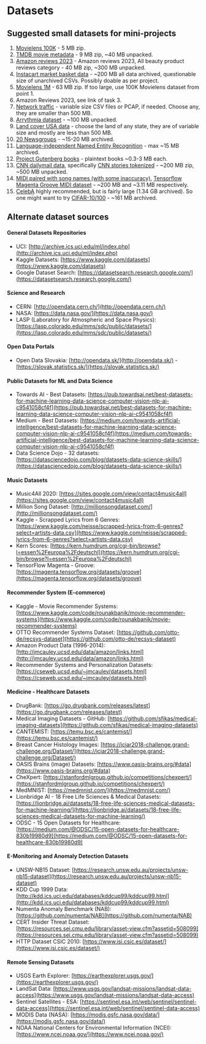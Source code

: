 # Datasets

## Suggested small datasets for mini-projects
1. [Movielens 100K](https://grouplens.org/datasets/movielens/100k/) - 5 MB zip.
2. [TMDB movie metadata](https://www.kaggle.com/datasets/tmdb/tmdb-movie-metadata) - 9 MB zip, ~40 MB unpacked.
3. [Amazon reviews 2023](https://datarepo.eng.ucsd.edu/mcauley_group/data/amazon_2023/raw/review_categories/All_Beauty.jsonl.gz) - Amazon reviews 2023, All beauty product reviews category - 40 MB zip, ~300 MB unpacked.
4. [Instacart market basket data](https://www.kaggle.com/c/instacart-market-basket-analysis/data) - ~200 MB all data archived, questionable size of unarchived CSVs. Possibly doable as per project.
5. [Movielens 1M](https://grouplens.org/datasets/movielens/1m/) - 63 MB zip. If too large, use 100K Movielens dataset from point 1.
6. Amazon Reviews 2023, see link of task 3.
7. [Network traffic](https://unsw-my.sharepoint.com/personal/z5025758_ad_unsw_edu_au/_layouts/15/onedrive.aspx?ga=1&id=%2Fpersonal%2Fz5025758%5Fad%5Funsw%5Fedu%5Fau%2FDocuments%2FUNSW%2DNB15%20dataset%2FCSV%20Files%2FTraining%20and%20Testing%20Sets) - variable size CSV files or PCAP, if needed. Choose any, they are smaller than 500 MB.
8. [Arrythmia dataset](https://physionet.org/content/mitdb/1.0.0/) - ~100 MB unpacked.
9. [Land cover USA data](landcover.usgs.gov) - choose the land of any state, they are of variable size and mostly are less than 500 MB.
10. [20 Newsgroups](http://qwone.com/~jason/20Newsgroups/) - ~15-20 MB archived.
11. [Language-independent Named Entity Recognition](https://www.clips.uantwerpen.be/conll2003/ner/) - max ~15 MB archived.
12. [Project Gutenberg books](https://www.gutenberg.org/browse/scores/top) - plaintext books ~0.3-3 MB each.
13. [CNN dailymail data](https://github.com/abisee/cnn-dailymail), specifically [CNN stories tokenized](https://github.com/JafferWilson/Process-Data-of-CNN-DailyMail?tab=readme-ov-file) - ~200 MB zip, ~500 MB unpacked.
14. [MIDI paired with song names (with some inaccuracy)](https://www.kaggle.com/datasets/imsparsh/lakh-midi-clean), [Tensorflow Magenta Groove MIDI dataset](https://magenta.tensorflow.org/datasets/groove) - ~200 MB and ~3.11 MB respectively.
15. [CelebA](https://mmlab.ie.cuhk.edu.hk/projects/CelebA.html) highly recommended, but is fairly large (1.34 GB archived). So one might want to try [CIFAR-10/100](https://www.cs.toronto.edu/~kriz/cifar.html) - ~161 MB archived.


## Alternate dataset sources
#### General Datasets Repositories
- UCI: [http://archive.ics.uci.edu/ml/index.php](http://archive.ics.uci.edu/ml/index.php)
- Kaggle Datasets: [https://www.kaggle.com/datasets](https://www.kaggle.com/datasets)
- Google Dataset Search: [https://datasetsearch.research.google.com/](https://datasetsearch.research.google.com/)

#### Science and Research
- CERN: [http://opendata.cern.ch/](http://opendata.cern.ch/)
- NASA: [https://data.nasa.gov/](https://data.nasa.gov/)
- LASP (Laboratory for Atmospheric and Space Physics): [https://lasp.colorado.edu/mms/sdc/public/datasets/](https://lasp.colorado.edu/mms/sdc/public/datasets/)

#### Open Data Portals
- Open Data Slovakia: [http://opendata.sk/](http://opendata.sk/) - [https://slovak.statistics.sk/](https://slovak.statistics.sk/)

#### Public Datasets for ML and Data Science
- Towards AI - Best Datasets: [https://pub.towardsai.net/best-datasets-for-machine-learning-data-science-computer-vision-nlp-ai-c9541058cf4f](https://pub.towardsai.net/best-datasets-for-machine-learning-data-science-computer-vision-nlp-ai-c9541058cf4f)
- Medium - Best Datasets: [https://medium.com/towards-artificial-intelligence/best-datasets-for-machine-learning-data-science-computer-vision-nlp-ai-c9541058cf4f](https://medium.com/towards-artificial-intelligence/best-datasets-for-machine-learning-data-science-computer-vision-nlp-ai-c9541058cf4f)
- Data Science Dojo - 32 datasets: [https://datasciencedojo.com/blog/datasets-data-science-skills/](https://datasciencedojo.com/blog/datasets-data-science-skills/)

#### Music Datasets
- Music4All 2020: [https://sites.google.com/view/contact4music4all](https://sites.google.com/view/contact4music4all)
- Million Song Dataset: [http://millionsongdataset.com/](http://millionsongdataset.com/)
- Kaggle - Scrapped Lyrics from 6 Genres: [https://www.kaggle.com/neisse/scrapped-lyrics-from-6-genres?select=artists-data.csv](https://www.kaggle.com/neisse/scrapped-lyrics-from-6-genres?select=artists-data.csv)
- Kern Scores: [https://kern.humdrum.org/cgi-bin/browse?l=essen%2Feuropa%2Fdeutschl](https://kern.humdrum.org/cgi-bin/browse?l=essen%2Feuropa%2Fdeutschl)
- TensorFlow Magenta - Groove: [https://magenta.tensorflow.org/datasets/groove](https://magenta.tensorflow.org/datasets/groove)

#### Recommender System (E-commerce)
- Kaggle - Movie Recommender Systems: [https://www.kaggle.com/code/rounakbanik/movie-recommender-systems](https://www.kaggle.com/code/rounakbanik/movie-recommender-systems)
- OTTO Recommender Systems Dataset: [https://github.com/otto-de/recsys-dataset](https://github.com/otto-de/recsys-dataset)
- Amazon Product Data (1996-2014): [http://jmcauley.ucsd.edu/data/amazon/links.html](http://jmcauley.ucsd.edu/data/amazon/links.html)
- Recommender Systems and Personalization Datasets: [https://cseweb.ucsd.edu/~jmcauley/datasets.html](https://cseweb.ucsd.edu/~jmcauley/datasets.html)

#### Medicine - Healthcare Datasets
- DrugBank: [https://go.drugbank.com/releases/latest](https://go.drugbank.com/releases/latest)
- Medical Imaging Datasets - GitHub: [https://github.com/sfikas/medical-imaging-datasets](https://github.com/sfikas/medical-imaging-datasets)
- CANTEMIST: [https://temu.bsc.es/cantemist/](https://temu.bsc.es/cantemist/)
- Breast Cancer Histology Images: [https://iciar2018-challenge.grand-challenge.org/Dataset/](https://iciar2018-challenge.grand-challenge.org/Dataset/)
- OASIS Brains (image) Datasets: [https://www.oasis-brains.org/#data](https://www.oasis-brains.org/#data)
- CheXpert: [https://stanfordmlgroup.github.io/competitions/chexpert/](https://stanfordmlgroup.github.io/competitions/chexpert/)
- MedMNIST: [https://medmnist.com/](https://medmnist.com/)
- Lionbridge AI - 18 Free Life Sciences & Medical Datasets: [https://lionbridge.ai/datasets/18-free-life-sciences-medical-datasets-for-machine-learning/](https://lionbridge.ai/datasets/18-free-life-sciences-medical-datasets-for-machine-learning/)
- ODSC - 15 Open Datasets for Healthcare: [https://medium.com/@ODSC/15-open-datasets-for-healthcare-830b19980d9](https://medium.com/@ODSC/15-open-datasets-for-healthcare-830b19980d9)

#### E-Monitoring and Anomaly Detection Datasets
- UNSW-NB15 Dataset: [https://research.unsw.edu.au/projects/unsw-nb15-dataset](https://research.unsw.edu.au/projects/unsw-nb15-dataset)
- KDD Cup 1999 Data: [http://kdd.ics.uci.edu/databases/kddcup99/kddcup99.html](http://kdd.ics.uci.edu/databases/kddcup99/kddcup99.html)
- Numenta Anomaly Benchmark (NAB): [https://github.com/numenta/NAB](https://github.com/numenta/NAB)
- CERT Insider Threat Dataset: [https://resources.sei.cmu.edu/library/asset-view.cfm?assetid=508099](https://resources.sei.cmu.edu/library/asset-view.cfm?assetid=508099)
- HTTP Dataset CSIC 2010: [https://www.isi.csic.es/dataset/](https://www.isi.csic.es/dataset/)

#### Remote Sensing Datasets
- USGS Earth Explorer: [https://earthexplorer.usgs.gov/](https://earthexplorer.usgs.gov/)
- LandSat Data: [https://www.usgs.gov/landsat-missions/landsat-data-access](https://www.usgs.gov/landsat-missions/landsat-data-access)
- Sentinel Satellites - ESA: [https://sentinel.esa.int/web/sentinel/sentinel-data-access](https://sentinel.esa.int/web/sentinel/sentinel-data-access)
- MODIS Data (NASA): [https://modis.gsfc.nasa.gov/data/](https://modis.gsfc.nasa.gov/data/)
- NOAA National Centers for Environmental Information (NCEI): [https://www.ncei.noaa.gov/](https://www.ncei.noaa.gov/)
